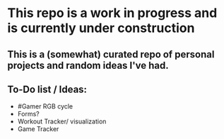 # This repo is a work in progress and is currently under construction

This is a (somewhat) curated repo of personal projects and random ideas I've had.
---

## To-Do list / Ideas:
- #Gamer RGB cycle
- Forms?
- Workout Tracker/ visualization
- Game Tracker
